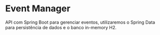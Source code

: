 # Event Manager

API com Spring Boot para gerenciar eventos, utilizaremos o Spring Data para persistência de dados e o banco in-memory H2.
